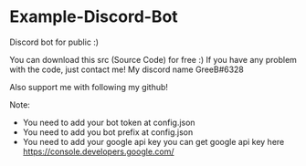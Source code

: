 # Example-Discord-Bot
Discord bot for public :)

You can download this src (Source Code) for free :)
If you have any problem with the code, just contact me!
My discord name GreeB#6328

Also support me with following my github!

Note:
- You need to add your bot token at config.json
- You need to add you bot prefix at config.json
- You need to add your google api key
you can get google api key here https://console.developers.google.com/
